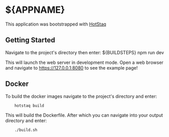 # ${APPNAME}
This application was bootstrapped with [HotStaq](https://www.github.com/HigherEdgeSoftware/HotStaq)

## Getting Started
Navigate to the project's directory then enter:
${BUILDSTEPS}
	npm run dev

This will launch the web server in development mode. Open a web browser and navigate to https://127.0.0.1:8080 to see the example page!

## Docker
To build the docker images navigate to the project's directory and enter:
```console
	hotstaq build
```

This will build the Dockerfile. After which you can navigate into your output directory and enter:
```console
	./build.sh
```